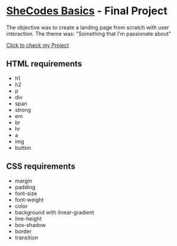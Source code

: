 # [SheCodes Basics](https://www.shecodes.io/workshop#tour) - Final Project 

The objective was to create a landing page from scratch with user interaction. The theme was: "Something that I'm passionate about"

[Click to check my Project](https://mystifying-payne-20a04f.netlify.app/)


## HTML requirements 

- h1
- h2
- p
- div
- span
- strong
- em
- br
- hr
- a
- img
- button

## CSS requirements 

- margin
- padding
- font-size
- font-weight
- color
- background with linear-gradient
- line-height
- box-shadow
- border
- transition
